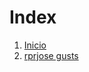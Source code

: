 # Index


1. [Inicio](https://github.com/rprjosexd/rpr)
2. [rprjose gusts](https://github.com/rprjosexd/rpr/blob/main/Historia%20rprjose)
